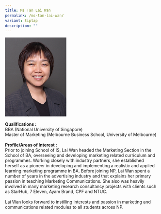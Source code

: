 ```yaml
---
title: Ms Tan Lai Wan
permalink: /ms-tan-lai-wan/
variant: tiptap
description: ""
---
```

<p></p>
<div class="isomer-image-wrapper">
<img style="width: 40%;" height="auto" width="100%" alt="Image of Ms Tan Lai Wan" src="/images/IS/IS_TAN_LAI_WAN_2634.jpg">
</div>
<p><strong>Qualifications :<br></strong>BBA (National University of Singapore)
<br>Master of Marketing (Melbourne Business School, University of Melbourne)
<br>
<br><strong>Profile/Areas of Interest :</strong> 
<br>Prior to joining School of IS, Lai Wan headed the Marketing Section in
the School of BA, overseeing and developing marketing related curriculum
and programmes. Working closely with industry partners, she established
herself as a pioneer in developing and implementing a realistic and applied
learning marketing programme in BA. Before joining NP, Lai Wan spent a
number of years in the advertising industry and that explains her primary
passion in teaching Marketing Communications. She also was heavily involved
in many marketing research consultancy projects with clients such as StarHub,
7 Eleven, Ayam Brand, CPF and NTUC.
<br>
<br>Lai Wan looks forward to instilling interests and passion in marketing
and communications related modules to all students across NP.</p>
